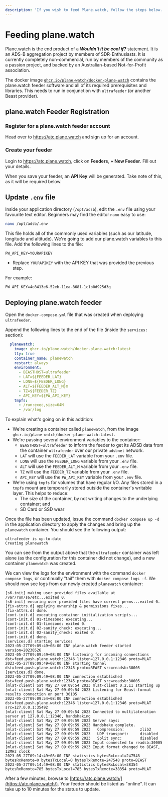 ```yaml
---
description: 'If you wish to feed Plane.watch, follow the steps below.'
---
```


# Feeding plane.watch

Plane.watch is the end product of a ***Wouldn't it be cool if?*** statement. It is an ADS-B aggregation project by members of SDR-Enthusiasts. It is currently completely non-commercial, run by members of the community as a passion project, and backed by an Australian-based Not-for-Profit association.

The docker image [`ghcr.io/plane-watch/docker-plane-watch`](https://github.com/plane-watch/docker-plane-watch) contains the plane.watch feeder software and all of its required prerequisites and libraries. This needs to run in conjunction with `ultrafeeder` \(or another Beast provider\).

## plane.watch Feeder Registration

### Register for a plane.watch feeder account

Head over to <https://atc.plane.watch> and sign up for an account.

### Create your feeder

Login to <https://atc.plane.watch>, click on **Feeders**, **+ New Feeder**. Fill out your details.

When you save your feeder, an **API Key** will be generated. Take note of this, as it will be required below.

## Update `.env` file

Inside your application directory \(`/opt/adsb`\), edit the `.env` file using your favourite text editor. Beginners may find the editor `nano` easy to use:

```bash
nano /opt/adsb/.env
```

This file holds all of the commonly used variables \(such as our latitude, longitude and altitude\). We're going to add our plane.watch variables to this file. Add the following lines to the file:

```text
PW_API_KEY=YOURAPIKEY
```

* Replace `YOURAPIKEY` with the API KEY that was provided the previous step.

For example:

```text
PW_API_KEY=4e8413e6-52eb-11ea-8681-1c1b0d925d3g
```

## Deploying plane.watch feeder

Open the `docker-compose.yml` file that was created when deploying `ultrafeeder`.

Append the following lines to the end of the file \(inside the `services:` section\):

```yaml
  planewatch:
    image: ghcr.io/plane-watch/docker-plane-watch:latest
    tty: true
    container_name: planewatch
    restart: always
    environment:
      - BEASTHOST=ultrafeeder
      - LAT=${FEEDER_LAT}
      - LONG=${FEEDER_LONG}
      - ALT=${FEEDER_ALT_M}m
      - TZ=${FEEDER_TZ}
      - API_KEY=${PW_API_KEY}
    tmpfs:
      - /run:exec,size=64M
      - /var/log
```

To explain what's going on in this addition:

* We're creating a container called `planewatch`, from the image `ghcr.io/plane-watch/docker-plane-watch:latest`.
* We're passing several environment variables to the container:
  * `BEASTHOST=ultrafeeder` to inform the feeder to get its ADSB data from the container `ultrafeeder` over our private `adsbnet` network.
  * `LAT` will use the `FEEDER_LAT` variable from your `.env` file.
  * `LONG` will use the `FEEDER_LONG` variable from your `.env` file.
  * `ALT` will use the `FEEDER_ALT_M` variable from your `.env` file.
  * `TZ` will use the `FEEDER_TZ` variable from your `.env` file.
  * `API_KEY` will use the `PW_API_KEY` variable from your `.env` file.
* We're using `tmpfs` for volumes that have regular I/O. Any files stored in a `tmpfs` mount are temporarily stored outside the container's writable layer. This helps to reduce:
  * The size of the container, by not writing changes to the underlying container; and
  * SD Card or SSD wear

Once the file has been updated, issue the command `docker compose up -d` in the application directory to apply the changes and bring up the `planewatch` container. You should see the following output:

```text
ultrafeeder is up-to-date
Creating planewatch
```

You can see from the output above that the `ultrafeeder` container was left alone \(as the configuration for this container did not change\), and a new container `planewatch` was created.

We can view the logs for the environment with the command `docker compose logs`, or continually "tail" them with `docker compose logs -f`. We should now see logs from our newly created `planewatch` container:

```text
[s6-init] making user provided files available at /var/run/s6/etc...exited 0.
[s6-init] ensuring user provided files have correct perms...exited 0.
[fix-attrs.d] applying ownership & permissions fixes...
[fix-attrs.d] done.
[cont-init.d] executing container initialization scripts...
[cont-init.d] 01-timezone: executing...
[cont-init.d] 01-timezone: exited 0.
[cont-init.d] 02-sanity_check: executing...
[cont-init.d] 02-sanity_check: exited 0.
[cont-init.d] done.
[services.d] starting services
2023-05-27T09:09:49+08:00 INF plane.watch feeder started version=20230526
2023-05-27T09:09:49+08:00 INF listening for incoming connections dst=feed.push.plane.watch:12346 listen=127.0.0.1:12346 proto=MLAT
2023-05-27T09:09:49+08:00 INF starting tunnel dst=feed.push.plane.watch:12345 proto=BEAST src=readsb:30005
[services.d] done.
2023-05-27T09:09:49+08:00 INF connection established dst=feed.push.plane.watch:12345 proto=BEAST src=readsb:30005
[mlat-client] Sat May 27 09:09:54 2023 mlat-client 0.2.11 starting up
[mlat-client] Sat May 27 09:09:54 2023 Listening for Beast-format results connection on port 30105
2023-05-27T09:09:54+08:00 INF connection established dst=feed.push.plane.watch:12346 listen=127.0.0.1:12346 proto=MLAT src=127.0.0.1:35492
[mlat-client] Sat May 27 09:09:54 2023 Connected to multilateration server at 127.0.0.1:12346, handshaking
[mlat-client] Sat May 27 09:09:59 2023 Server says:
[mlat-client] Sat May 27 09:09:59 2023 Handshake complete.
[mlat-client] Sat May 27 09:09:59 2023   Compression:       zlib2
[mlat-client] Sat May 27 09:09:59 2023   UDP transport:     disabled
[mlat-client] Sat May 27 09:09:59 2023   Split sync:        disabled
[mlat-client] Sat May 27 09:09:59 2023 Input connected to readsb:30005
[mlat-client] Sat May 27 09:09:59 2023 Input format changed to BEAST, 12MHz clock
2023-05-27T09:14:49+08:00 INF statistics bytesRxLocal=247548 bytesRxRemote=0 bytesTxLocal=0 bytesTxRemote=247548 proto=BEAST
2023-05-27T09:14:49+08:00 INF statistics bytesRxLocal=38354 bytesRxRemote=785 bytesTxLocal=785 bytesTxRemote=38354 proto=MLAT
```

After a few minutes, browse to [https://atc.plane.watch/](https://atc.plane.watch/). Your feeder should be listed as "online". It can take up to 10 minutes for the status to update.
